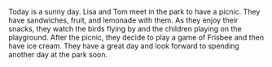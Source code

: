 Today is a sunny day. Lisa and Tom meet in the park to have a picnic. They have sandwiches, fruit, and lemonade with them. As they enjoy their snacks, they watch the birds flying by and the children playing on the playground. After the picnic, they decide to play a game of Frisbee and then have ice cream. They have a great day and look forward to spending another day at the park soon.